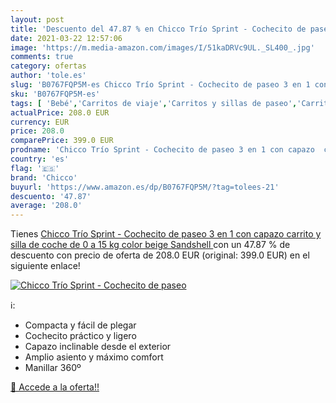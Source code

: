 ```yaml
---
layout: post
title: 'Descuento del 47.87 % en Chicco Trío Sprint - Cochecito de paseo '
date: 2021-03-22 12:57:06
image: 'https://m.media-amazon.com/images/I/51kaDRVc9UL._SL400_.jpg'
comments: true
category: ofertas
author: 'tole.es'
slug: 'B0767FQP5M-es Chicco Trío Sprint - Cochecito de paseo 3 en 1 con capazo...'
sku: 'B0767FQP5M-es'
tags: [ 'Bebé','Carritos de viaje','Carritos y sillas de paseo','Carritos, sillas de paseo y accesorios','chicco','coche','de','silla', ]
actualPrice: 208.0 EUR
currency: EUR
price: 208.0
comparePrice: 399.0 EUR
prodname: 'Chicco Trío Sprint - Cochecito de paseo 3 en 1 con capazo  carrito y silla de coche  de 0 a 15 kg  color beige  Sandshell '
country: 'es'
flag: '🇪🇸'
brand: 'Chicco'
buyurl: 'https://www.amazon.es/dp/B0767FQP5M/?tag=tolees-21'
descuento: '47.87'
average: '208.0'
---
```


Tienes [Chicco Trío Sprint - Cochecito de paseo 3 en 1 con capazo  carrito y silla de coche  de 0 a 15 kg  color beige  Sandshell ](https://www.amazon.es/dp/B0767FQP5M/?tag=tolees-21) con un 47.87 % de descuento con precio de oferta de 208.0 EUR (original: 399.0 EUR) en el siguiente enlace!

[![Chicco Trío Sprint - Cochecito de paseo ](https://m.media-amazon.com/images/I/51kaDRVc9UL._SL400_.jpg)](https://www.amazon.es/dp/B0767FQP5M/?tag=tolees-21)

ℹ️:

- Compacta y fácil de plegar
- Cochecito práctico y ligero
- Capazo inclinable desde el exterior
- Amplio asiento y máximo comfort
- Manillar 360º

[🛒 Accede a la oferta!!](https://www.amazon.es/dp/B0767FQP5M/?tag=tolees-21)
